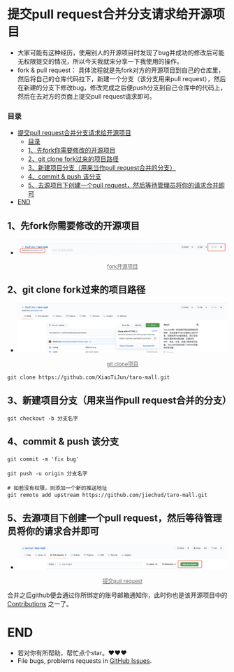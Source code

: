 # 提交pull request合并分支请求给开源项目
- 大家可能有这种经历，使用别人的开源项目时发现了bug并成功的修改后可能无权限提交的情况，所以今天我就来分享一下我使用的操作。
- fork & pull request： 具体流程就是先fork对方的开源项目到自己的仓库里，然后将自己的仓库代码拉下，新建一个分支（该分支用来pull request），然后在新建的分支下修改bug，修改完成之后便push分支到自己仓库中的代码上，然后在去对方的页面上提交pull request请求即可。

### 目录
- [提交pull request合并分支请求给开源项目](#提交pull-request合并分支请求给开源项目)
    - [目录](#目录)
  - [1、先fork你需要修改的开源项目](#1先fork你需要修改的开源项目)
  - [2、git clone fork过来的项目路径](#2git-clone-fork过来的项目路径)
  - [3、新建项目分支（用来当作pull request合并的分支）](#3新建项目分支用来当作pull-request合并的分支)
  - [4、commit & push 该分支](#4commit--push-该分支)
  - [5、去源项目下创建一个pull request，然后等待管理员将你的请求合并即可](#5去源项目下创建一个pull-request然后等待管理员将你的请求合并即可)
- [END](#end)


## 1、先fork你需要修改的开源项目
-  
    <p><img src="./image/fork-1.png" alt="image completions"></p>
    <center style="font-size:12px;color:#666;text-decoration:underline;">fork开源项目</center>

## 2、git clone fork过来的项目路径

-   <p><img src="./image/fork-2.png" alt="image completions"></p>
    <center style="font-size:12px;color:#666;text-decoration:underline;">git clone项目</center>

```
git clone https://github.com/XiaoTiJun/taro-mall.git
```

## 3、新建项目分支（用来当作pull request合并的分支）
```
git checkout -b 分支名字
```

## 4、commit & push 该分支
```
git commit -m 'fix bug'

git push -u origin 分支名字

# 如若没有权限，则添加一个新的推送地址
git remote add upstream https://github.com/jiechud/taro-mall.git
```

## 5、去源项目下创建一个pull request，然后等待管理员将你的请求合并即可

-   
    <p><img src="./image/fork-3.png" alt="image completions"></p>
    <center style="font-size:12px;color:#666;text-decoration:underline;">提交pull request</center>

合并之后github便会通过你所绑定的账号邮箱通知你，此时你也是该开源项目中的 [Contributions](https://github.com/XiaoTiJun/ExperienceSharing/graphs/contributors) 之一了。


# END
- 若对你有所帮助，帮忙点个star。❤️❤️❤️
- File bugs, problems requests in [GitHub Issues](https://github.com/XiaoTiJun/ExperienceSharing/issues).